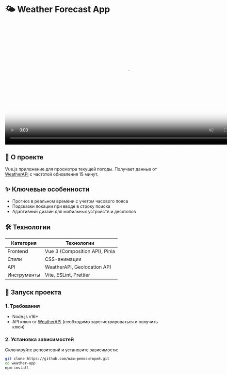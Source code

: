 # 🌤 Weather Forecast App

<div align="center">
  <video controls width="800" autoplay muted loop poster="src/assets/preview/preview-poster.jpg">
    <source src="/preview/preview.mp4" type="video/mp4">
    Ваш браузер не поддерживает воспроизведение видео.
  </video>
</div>

## 📌 О проекте
Vue.js приложение для просмотра текущей погоды. Получает данные от [WeatherAPI](https://www.weatherapi.com/) с частотой обновления 15 минут.

## ✨ Ключевые особенности
- Прогноз в реальном времени с учетом часового пояса
- Подсказки локации при вводе в строку поиска
- Адаптивный дизайн для мобильных устройств и десктопов

## 🛠 Технологии
| Категория       | Технологии                          |
|-----------------|-------------------------------------|
| Frontend        | Vue 3 (Composition API), Pinia      |
| Стили           | CSS-анимации                        |
| API             | WeatherAPI, Geolocation API         |
| Инструменты     | Vite, ESLint, Prettier              |

## 🚀 Запуск проекта

### 1. Требования
- Node.js v16+
- API ключ от [WeatherAPI](https://www.weatherapi.com/) (необходимо зарегистрироваться и получить ключ)

### 2. Установка зависимостей
Склонируйте репозиторий и установите зависимости:
```bash
git clone https://github.com/ваш-репозиторий.git
cd weather-app
npm install
